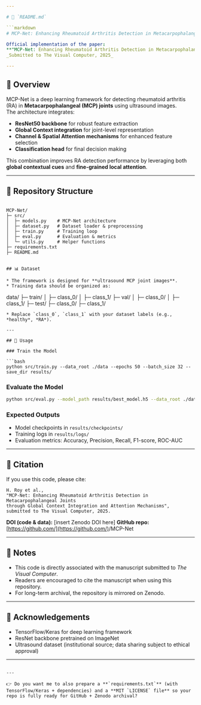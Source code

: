 ```yaml
---

# 📄 `README.md`

```markdown
# MCP-Net: Enhancing Rheumatoid Arthritis Detection in Metacarpophalangeal Joints

Official implementation of the paper:  
**"MCP-Net: Enhancing Rheumatoid Arthritis Detection in Metacarpophalangeal Joints through Global Context Integration and Attention Mechanisms"**  
_Submitted to The Visual Computer, 2025_

---
```


## 🔹 Overview
MCP-Net is a deep learning framework for detecting rheumatoid arthritis (RA) in **Metacarpophalangeal (MCP) joints** using ultrasound images.  
The architecture integrates:

- **ResNet50 backbone** for robust feature extraction  
- **Global Context integration** for joint-level representation  
- **Channel & Spatial Attention mechanisms** for enhanced feature selection  
- **Classification head** for final decision making  

This combination improves RA detection performance by leveraging both **global contextual cues** and **fine-grained local attention**.

---

## 📂 Repository Structure
```

MCP-Net/
├─ src/
│  ├─ models.py    # MCP-Net architecture
│  ├─ dataset.py   # Dataset loader & preprocessing
│  ├─ train.py     # Training loop
│  ├─ eval.py      # Evaluation & metrics
│  └─ utils.py     # Helper functions
├─ requirements.txt
├─ README.md


## 📊 Dataset

* The framework is designed for **ultrasound MCP joint images**.
* Training data should be organized as:

  ```
  data/
  ├─ train/
  │  ├─ class_0/
  │  ├─ class_1/
  ├─ val/
  │  ├─ class_0/
  │  ├─ class_1/
  ├─ test/
     ├─ class_0/
     ├─ class_1/
  ```
* Replace `class_0`, `class_1` with your dataset labels (e.g., *healthy*, *RA*).

---

## 🚀 Usage

### Train the Model

```bash
python src/train.py --data_root ./data --epochs 50 --batch_size 32 --save_dir results/
```

### Evaluate the Model

```bash
python src/eval.py --model_path results/best_model.h5 --data_root ./data/test
```

### Expected Outputs

* Model checkpoints in `results/checkpoints/`
* Training logs in `results/logs/`
* Evaluation metrics: Accuracy, Precision, Recall, F1-score, ROC-AUC

---

## 📑 Citation

If you use this code, please cite:

```
H. Roy et al.,
"MCP-Net: Enhancing Rheumatoid Arthritis Detection in Metacarpophalangeal Joints
through Global Context Integration and Attention Mechanisms",
submitted to The Visual Computer, 2025.
```

**DOI (code & data):** \[insert Zenodo DOI here]
**GitHub repo:** [https://github.com/](https://github.com/)<your-username>/MCP-Net

---

## 📌 Notes

* This code is directly associated with the manuscript submitted to *The Visual Computer*.
* Readers are encouraged to cite the manuscript when using this repository.
* For long-term archival, the repository is mirrored on Zenodo.

---

## 🙏 Acknowledgements

* TensorFlow/Keras for deep learning framework
* ResNet backbone pretrained on ImageNet
* Ultrasound dataset (institutional source; data sharing subject to ethical approval)

---

```

---

👉 Do you want me to also prepare a **`requirements.txt`** (with TensorFlow/Keras + dependencies) and a **MIT `LICENSE` file** so your repo is fully ready for GitHub + Zenodo archival?
```
